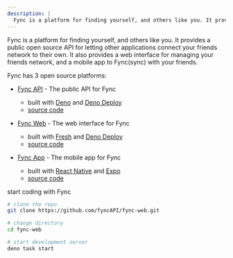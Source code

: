 ```yaml
---
description: |
  Fync is a platform for finding yourself, and others like you. It provides a public opensouce API for letting other applications connect your friends network to their own. It also provides a web interface for managing your friends network, and a mobile app to Fync(sync) with your friends.
---
```


Fync is a platform for finding yourself, and others like you. It provides a
public open source API for letting other applications connect your friends
network to their own. It also provides a web interface for managing your friends
network, and a mobile app to Fync(sync) with your friends.

Fync has 3 open source platforms:

- [Fync API](https://fync-api.deno.dev) - The public API for Fync
  - built with [Deno][deno] and [Deno Deploy][deno-deploy]
  - [source code](https://github.com/fyncAPI/fync-api)
- [Fync Web](https://fync.deno.dev) - The web interface for Fync
  - built with [Fresh][fresh] and [Deno Deploy][deno-deploy]
  - [source code](https://github.com/fyncAPI/fync-web)

- [Fync App](https://fync.deno.dev/app) - The mobile app for Fync
  - built with [React Native](https://reactnative.dev) and
    [Expo](https://expo.io)
  - [source code](https://github.com/fyncAPI/fyncApp)

start coding with Fync

```bash
# clone the repo
git clone https://github.com/fyncAPI/fync-web.git

# change directory
cd fync-web

# start development server
deno task start
```

[deno]: https://deno.land
[fresh]: https://fresh.deno.dev
[deno-deploy]: https://deno.com/deploy
